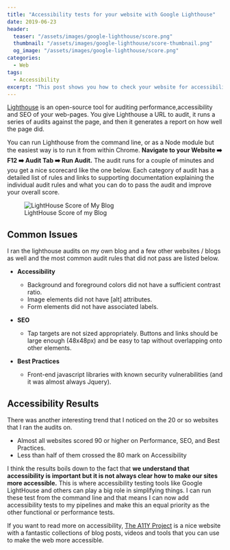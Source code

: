 ```yaml
---
title: "Accessibility tests for your website with Google Lighthouse"
date: 2019-06-23
header:
  teaser: "/assets/images/google-lighthouse/score.png"
  thumbnail: "/assets/images/google-lighthouse/score-thumbnail.png"
  og_image: "/assets/images/google-lighthouse/score.png"
categories:
  - Web
tags:
  - Accessibility
excerpt: "This post shows you how to check your website for accessibility issues and fix them with Google LightHouse"
---
```


[Lighthouse](https://developers.google.com/web/tools/lighthouse/) is an open-source tool for auditing performance,accessibility and SEO of your web-pages. You give Lighthouse a URL to audit, it runs a series of audits against the page, and then it generates a report on how well the page did.

You can run Lighthouse from the command line, or as a Node module but the easiest way is to run it from within Chrome. **Navigate to your Website :arrow_right: F12 :arrow_right: Audit Tab :arrow_right: Run Audit.** The audit runs for a couple of minutes and you get a nice scorecard like the one below. Each category of audit has a detailed list of rules and links to supporting documentation explaining the individual audit rules and what you can do to pass the audit and improve your overall score.

<figure>
  <img class="lazyload" data-src="/assets/images/google-lighthouse/score.png"
  src="/assets/images/loadingicon.gif" alt="LightHouse Score of My Blog"/>
  <figcaption> LightHouse Score of my Blog </figcaption>
</figure>

## Common Issues

I ran the lighthouse audits on my own blog and a few other websites / blogs as well and the most common audit rules that did not pass are listed below.

- **Accessibility**
  - Background and foreground colors did not have a sufficient contrast ratio.
  - Image elements did not have [alt] attributes.
  - Form elements did not have associated labels.

- **SEO**
  - Tap targets are not sized appropriately. Buttons and links should be large enough (48x48px) and be easy to tap without overlapping onto other elements.

- **Best Practices**
  - Front-end javascript libraries with known security vulnerabilities (and it was almost always Jquery).

## Accessibility Results

There was another interesting trend that I noticed on the 20 or so websites that I ran the audits on.

- Almost all websites scored 90 or higher on Performance, SEO, and Best Practices.
- Less than half of them crossed the 80 mark on Accessibility

I think the results boils down to the fact that **we understand that accessibility is important but it is not always clear how to make our sites more accessible.** This is where accessibility testing tools like Google LightHouse and others can play a big role in simplifying things. I can run these test from the command line and that means I can now add accessibility tests to my pipelines and make this an equal priority as the other functional or performance tests.

If you want to read more on accessibility, [The A11Y Project](https://a11yproject.com/) is a nice website with a fantastic collections of blog posts, videos and tools that you can use to make the web more accessible.
